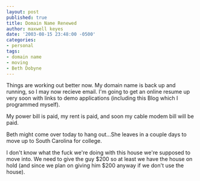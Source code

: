```yaml
---
layout: post
published: true
title: Domain Name Renewed
author: maxwell keyes
date: '2003-08-15 23:48:00 -0500'
categories:
- personal
tags:
- domain name
- moving
- Beth Dobyne
---
```


Things are working out better now. My domain name is back up and running, so I
may now recieve email. I'm going to get an online resume up very soon with links
to demo applications (including this Blog which I programmed myself).

My power bill is paid, my rent is paid, and soon my cable modem bill will be
paid.

Beth might come over today to hang out...She leaves in a couple days to move up
to South Carolina for college.

I don't know what the fuck we're doing with this house we're supposed to move
into. We need to give the guy $200 so at least we have the house on hold (and
since we plan on giving him $200 anyway if we don't use the house).
